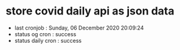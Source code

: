 # store covid daily api as json data

- last cronjob : Sunday, 06 December 2020 20:09:24
- status og cron : success
- status daily cron : success
      
      